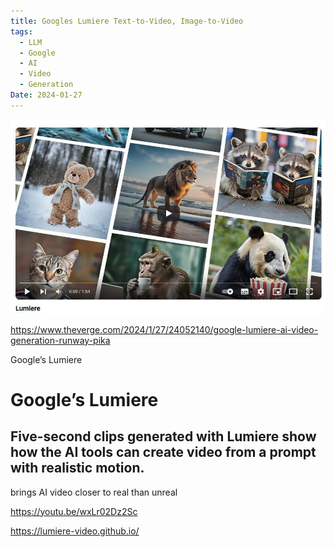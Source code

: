 ```yaml
---
title: Googles Lumiere Text-to-Video, Image-to-Video
tags:
  - LLM
  - Google
  - AI
  - Video
  - Generation
Date: 2024-01-27
---
```


![](../_asset/2024-01-27_Google%20Research_GooglesLumiere_image_1.jpg)

<https://www.theverge.com/2024/1/27/24052140/google-lumiere-ai-video-generation-runway-pika>

Google’s Lumiere
# Google’s Lumiere

## Five-second clips generated with Lumiere show how the AI tools can create video from a prompt with realistic motion.

brings AI video closer to real than unreal

<https://youtu.be/wxLr02Dz2Sc>

<https://lumiere-video.github.io/> 

